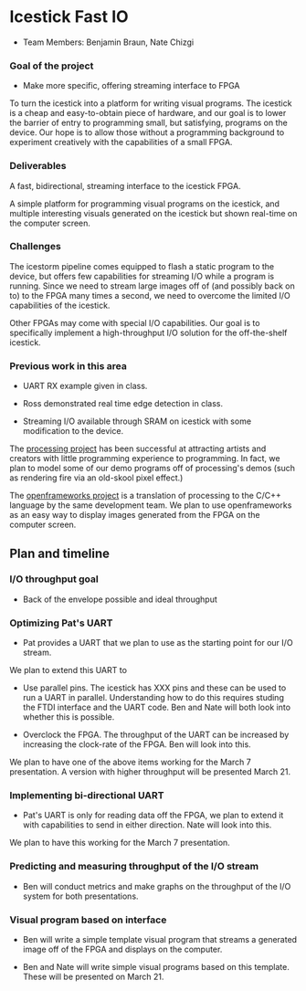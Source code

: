 # Icestick Fast IO

* Team Members: Benjamin Braun, Nate Chizgi

### Goal of the project

* Make more specific, offering streaming interface to FPGA

To turn the icestick into a platform for writing visual programs. The icestick
is a cheap and easy-to-obtain piece of hardware, and our goal is to lower the
barrier of entry to programming small, but satisfying, programs on the device.
Our hope is to allow those without a programming background to experiment
creatively with the capabilities of a small FPGA.

### Deliverables

A fast, bidirectional, streaming interface to the icestick FPGA.

A simple platform for programming visual programs on the icestick, and multiple
interesting visuals generated on the icestick but shown real-time on the computer screen.

### Challenges

The icestorm pipeline comes equipped to flash a static program to the device,
but offers few capabilities for streaming I/O while a program is running. Since
we need to stream large images off of (and possibly back on to) to the FPGA many times
a second, we need to overcome the limited I/O capabilities of the icestick.

Other FPGAs may come with special I/O capabilities. Our goal is to specifically
implement a high-throughput I/O solution for the off-the-shelf icestick.

### Previous work in this area

* UART RX example given in class.

* Ross demonstrated real time edge detection in class.

* Streaming I/O available through SRAM on icestick with some modification to the device.

The [processing project](www.processing.org) has been successful at attracting
artists and creators with little programming experience to programming. In
fact, we plan to model some of our demo programs off of processing's demos
(such as rendering fire via an old-skool pixel effect.)

The [openframeworks project](openframeworks.cc) is a translation of processing to the C/C++ language by the same development team. We plan to use openframeworks as an easy way to display images generated from the FPGA on the computer screen.

## Plan and timeline

### I/O throughput goal

* Back of the envelope possible and ideal throughput

### Optimizing Pat's UART

* Pat provides a UART that we plan to use as the starting point for our I/O
stream.

We plan to extend this UART to

* Use parallel pins. The icestick has XXX pins and these can be used to run a
UART in parallel. Understanding how to do this requires studing the FTDI
interface and the UART code. Ben and Nate will both look into whether this is
possible.

* Overclock the FPGA. The throughput of the UART can be increased by increasing
the clock-rate of the FPGA. Ben will look into this.

We plan to have one of the above items working for the March 7 presentation.
A version with higher throughput will be presented March 21.

### Implementing bi-directional UART

* Pat's UART is only for reading data off the FPGA, we plan to extend it with
capabilities to send in either direction. Nate will look into this.

We plan to have this working for the March 7 presentation.

### Predicting and measuring throughput of the I/O stream

* Ben will conduct metrics and make graphs on the throughput of the I/O system
for both presentations.

### Visual program based on interface

* Ben will write a simple template visual program that streams a generated
image off of the FPGA and displays on the computer.

* Ben and Nate will write simple visual programs based on this template. These
will be presented on March 21.
